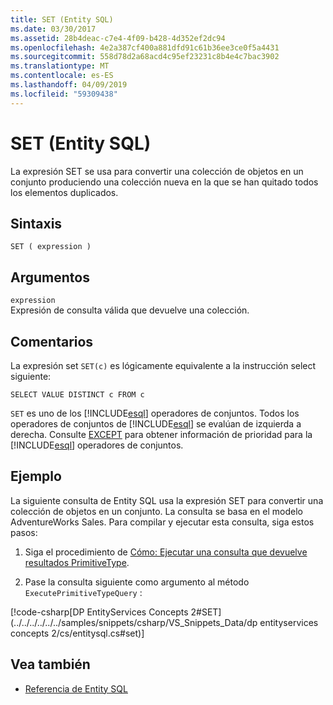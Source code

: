 ```yaml
---
title: SET (Entity SQL)
ms.date: 03/30/2017
ms.assetid: 28b4deac-c7e4-4f09-b428-4d352ef2dc94
ms.openlocfilehash: 4e2a387cf400a881dfd91c61b36ee3ce0f5a4431
ms.sourcegitcommit: 558d78d2a68acd4c95ef23231c8b4e4c7bac3902
ms.translationtype: MT
ms.contentlocale: es-ES
ms.lasthandoff: 04/09/2019
ms.locfileid: "59309438"
---
```

# <a name="set-entity-sql"></a>SET (Entity SQL)
La expresión SET se usa para convertir una colección de objetos en un conjunto produciendo una colección nueva en la que se han quitado todos los elementos duplicados.  
  
## <a name="syntax"></a>Sintaxis  
  
```  
SET ( expression )  
```  
  
## <a name="arguments"></a>Argumentos  
 `expression`  
 Expresión de consulta válida que devuelve una colección.  
  
## <a name="remarks"></a>Comentarios  
 La expresión set `SET(c)` es lógicamente equivalente a la instrucción select siguiente:  
  
```  
SELECT VALUE DISTINCT c FROM c  
```  
  
 `SET` es uno de los [!INCLUDE[esql](../../../../../../includes/esql-md.md)] operadores de conjuntos. Todos los operadores de conjuntos de [!INCLUDE[esql](../../../../../../includes/esql-md.md)] se evalúan de izquierda a derecha. Consulte [EXCEPT](../../../../../../docs/framework/data/adonet/ef/language-reference/except-entity-sql.md) para obtener información de prioridad para la [!INCLUDE[esql](../../../../../../includes/esql-md.md)] operadores de conjuntos.  
  
## <a name="example"></a>Ejemplo  
 La siguiente consulta de Entity SQL usa la expresión SET para convertir una colección de objetos en un conjunto. La consulta se basa en el modelo AdventureWorks Sales. Para compilar y ejecutar esta consulta, siga estos pasos:  
  
1. Siga el procedimiento de [Cómo: Ejecutar una consulta que devuelve resultados PrimitiveType](../../../../../../docs/framework/data/adonet/ef/how-to-execute-a-query-that-returns-primitivetype-results.md).  
  
2. Pase la consulta siguiente como argumento al método `ExecutePrimitiveTypeQuery` :  
  
 [!code-csharp[DP EntityServices Concepts 2#SET](../../../../../../samples/snippets/csharp/VS_Snippets_Data/dp entityservices concepts 2/cs/entitysql.cs#set)]  
  
## <a name="see-also"></a>Vea también

- [Referencia de Entity SQL](../../../../../../docs/framework/data/adonet/ef/language-reference/entity-sql-reference.md)
